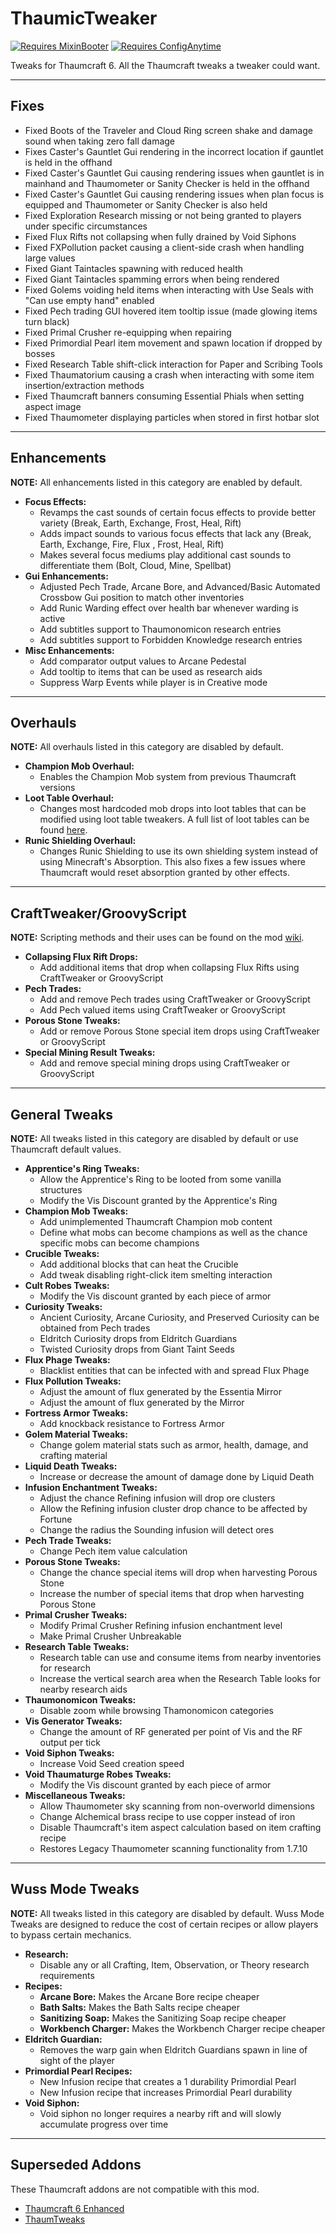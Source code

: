 # ThaumicTweaker

[![Requires MixinBooter](https://img.shields.io/badge/Requires-MixinBooter-3498db.svg?labelColor=34495e&style=for-the-badge)](https://www.curseforge.com/minecraft/mc-mods/mixin-booter)
[![Requires ConfigAnytime](https://img.shields.io/badge/Requires-ConfigAnytime-3498db.svg?labelColor=34495e&style=for-the-badge)](https://www.curseforge.com/minecraft/mc-mods/configanytime)

Tweaks for Thaumcraft 6. All the Thaumcraft tweaks a tweaker could want.

---

## Fixes
- Fixed Boots of the Traveler and Cloud Ring screen shake and damage sound when taking zero fall damage
- Fixes Caster's Gauntlet Gui rendering in the incorrect location if gauntlet is held in the offhand
- Fixed Caster's Gauntlet Gui causing rendering issues when gauntlet is in mainhand and Thaumometer or Sanity Checker is held in the offhand
- Fixed Caster's Gauntlet Gui causing rendering issues when plan focus is equipped and Thaumometer or Sanity Checker is also held
- Fixed Exploration Research missing or not being granted to players under specific circumstances
- Fixed Flux Rifts not collapsing when fully drained by Void Siphons
- Fixed FXPollution packet causing a client-side crash when handling large values
- Fixed Giant Taintacles spawning with reduced health
- Fixed Giant Taintacles spamming errors when being rendered
- Fixed Golems voiding held items when interacting with Use Seals with "Can use empty hand" enabled
- Fixed Pech trading GUI hovered item tooltip issue (made glowing items turn black)
- Fixed Primal Crusher re-equipping when repairing
- Fixed Primordial Pearl item movement and spawn location if dropped by bosses
- Fixed Research Table shift-click interaction for Paper and Scribing Tools
- Fixed Thaumatorium causing a crash when interacting with some item insertion/extraction methods
- Fixed Thaumcraft banners consuming Essential Phials when setting aspect image
- Fixed Thaumometer displaying particles when stored in first hotbar slot

---

## Enhancements
**NOTE:** All enhancements listed in this category are enabled by default. 

- **Focus Effects:** 
  - Revamps the cast sounds of certain focus effects to provide better variety (Break, Earth, Exchange, Frost, Heal, Rift)
  - Adds impact sounds to various focus effects that lack any (Break, Earth, Exchange, Fire, Flux , Frost, Heal, Rift)
  - Makes several focus mediums play additional cast sounds to differentiate them (Bolt, Cloud, Mine, Spellbat)
- **Gui Enhancements:**
  - Adjusted Pech Trade, Arcane Bore, and Advanced/Basic Automated Crossbow Gui position to match other inventories
  - Add Runic Warding effect over health bar whenever warding is active
  - Add subtitles support to Thaumonomicon research entries
  - Add subtitles support to Forbidden Knowledge research entries
- **Misc Enhancements:**
  - Add comparator output values to Arcane Pedestal
  - Add tooltip to items that can be used as research aids
  - Suppress Warp Events while player is in Creative mode

---

## Overhauls
**NOTE:** All overhauls listed in this category are disabled by default.

- **Champion Mob Overhaul:**
  - Enables the Champion Mob system from previous Thaumcraft versions
- **Loot Table Overhaul:**
  - Changes most hardcoded mob drops into loot tables that can be modified using loot table tweakers. A full list of loot tables can be found [here](https://github.com/Elite-Modding-Team/ThaumicTweaker/tree/main/src/main/resources/assets/thaumictweaker/loot_tables/entity).
- **Runic Shielding Overhaul:**
  - Changes Runic Shielding to use its own shielding system instead of using Minecraft's Absorption. This also fixes a few issues where Thaumcraft would reset absorption granted by other effects.

---

## CraftTweaker/GroovyScript
**NOTE:** Scripting methods and their uses can be found on the mod [wiki](https://github.com/Elite-Modding-Team/ThaumicTweaker/wiki).

- **Collapsing Flux Rift Drops:**
  - Add additional items that drop when collapsing Flux Rifts using CraftTweaker or GroovyScript
- **Pech Trades:**
  - Add and remove Pech trades using CraftTweaker or GroovyScript
  - Add Pech valued items using CraftTweaker or GroovyScript
- **Porous Stone Tweaks:**
  - Add or remove Porous Stone special item drops using CraftTweaker or GroovyScript
- **Special Mining Result Tweaks:**
  - Add and remove special mining drops using CraftTweaker or GroovyScript

---

## General Tweaks
**NOTE:** All tweaks listed in this category are disabled by default or use Thaumcraft default values. 

- **Apprentice's Ring Tweaks:**
  - Allow the Apprentice's Ring to be looted from some vanilla structures
  - Modify the Vis Discount granted by the Apprentice's Ring
- **Champion Mob Tweaks:**
  - Add unimplemented Thaumcraft Champion mob content
  - Define what mobs can become champions as well as the chance specific mobs can become champions
- **Crucible Tweaks:**
  - Add additional blocks that can heat the Crucible
  - Add tweak disabling right-click item smelting interaction
- **Cult Robes Tweaks:**
  - Modify the Vis discount granted by each piece of armor
- **Curiosity Tweaks:**
  - Ancient Curiosity, Arcane Curiosity, and Preserved Curiosity can be obtained from Pech trades
  - Eldritch Curiosity drops from Eldritch Guardians
  - Twisted Curiosity drops from Giant Taint Seeds
- **Flux Phage Tweaks:**
  - Blacklist entities that can be infected with and spread Flux Phage
- **Flux Pollution Tweaks:**
  - Adjust the amount of flux generated by the Essentia Mirror
  - Adjust the amount of flux generated by the Mirror
- **Fortress Armor Tweaks:**
  - Add knockback resistance to Fortress Armor
- **Golem Material Tweaks:**
  - Change golem material stats such as armor, health, damage, and crafting material
- **Liquid Death Tweaks:**
  - Increase or decrease the amount of damage done by Liquid Death
- **Infusion Enchantment Tweaks:**
  - Adjust the chance Refining infusion will drop ore clusters
  - Allow the Refining infusion cluster drop chance to be affected by Fortune
  - Change the radius the Sounding infusion will detect ores
- **Pech Trade Tweaks:** 
  - Change Pech item value calculation
- **Porous Stone Tweaks:**
  - Change the chance special items will drop when harvesting Porous Stone
  - Increase the number of special items that drop when harvesting Porous Stone
- **Primal Crusher Tweaks:**
  - Modify Primal Crusher Refining infusion enchantment level
  - Make Primal Crusher Unbreakable
- **Research Table Tweaks:**
  - Research table can use and consume items from nearby inventories for research
  - Increase the vertical search area when the Research Table looks for nearby research aids
- **Thaumonomicon Tweaks:**
  - Disable zoom while browsing Thamonomicon categories
- **Vis Generator Tweaks:** 
  - Change the amount of RF generated per point of Vis and the RF output per tick
- **Void Siphon Tweaks:** 
  - Increase Void Seed creation speed
- **Void Thaumaturge Robes Tweaks:** 
  - Modify the Vis discount granted by each piece of armor
- **Miscellaneous Tweaks:**
  - Allow Thaumometer sky scanning from non-overworld dimensions
  - Change Alchemical brass recipe to use copper instead of iron
  - Disable Thaumcraft's item aspect calculation based on item crafting recipe 
  - Restores Legacy Thaumometer scanning functionality from 1.7.10


---

## Wuss Mode Tweaks
**NOTE:** All tweaks listed in this category are disabled by default. Wuss Mode Tweaks are designed to reduce the cost of certain recipes or allow players to bypass certain mechanics.
- **Research:**
  - Disable any or all Crafting, Item, Observation, or Theory research requirements
- **Recipes:**
  - **Arcane Bore:** Makes the Arcane Bore recipe cheaper
  - **Bath Salts:** Makes the Bath Salts recipe cheaper
  - **Sanitizing Soap:** Makes the Sanitizing Soap recipe cheaper
  - **Workbench Charger:** Makes the Workbench Charger recipe cheaper
- **Eldritch Guardian:** 
  - Removes the warp gain when Eldritch Guardians spawn in line of sight of the player
- **Primordial Pearl Recipes:**
  - New Infusion recipe that creates a 1 durability Primordial Pearl
  - New Infusion recipe that increases Primordial Pearl durability
- **Void Siphon:**
  - Void siphon no longer requires a nearby rift and will slowly accumulate progress over time

---

## Superseded Addons
These Thaumcraft addons are not compatible with this mod.
- [Thaumcraft 6 Enhanced](https://www.curseforge.com/minecraft/mc-mods/thaumcraft-6-enhanced)
- [ThaumTweaks](https://www.curseforge.com/minecraft/mc-mods/thaumtweaks)
